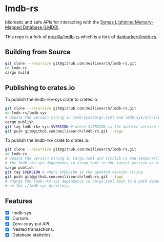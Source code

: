 # lmdb-rs

Idiomatic and safe APIs for interacting with the
[Symas Lightning Memory-Mapped Database (LMDB)](http://symas.com/mdb/).

This repo is a fork of [mozilla/lmdb-rs](https://github.com/mozilla/lmdb-rs)
which is a fork of [danburkert/lmdb-rs](https://github.com/danburkert/lmdb-rs).

## Building from Source

```bash
git clone --recursive git@github.com:meilisearch/lmdb-rs.git
cd lmdb-rs
cargo build
```

## Publishing to crates.io

To publish the lmdb-rkv-sys crate to crates.io:

```bash
git clone --recursive git@github.com:meilisearch/lmdb-rs.git
cd lmdb-rs/lmdb-sys
# Update the version string in lmdb-sys/Cargo.toml and lmdb-sys/src/lib.rs.
cargo publish
git tag lmdb-rkv-sys-$VERSION # where $VERSION is the updated version string
git push git@github.com:meilisearch/lmdb-rs.git --tags
```

To publish the lmdb-rkv crate to crates.io:

```bash
git clone --recursive git@github.com:meilisearch/lmdb-rs.git
cd lmdb-rs
# Update the version string in Cargo.toml and src/lib.rs and temporarily change
# the lmdb-rkv-sys dependency in Cargo.toml to the latest version on crates.io.
cargo publish
git tag $VERSION # where $VERSION is the updated version string
git push git@github.com:meilisearch/lmdb-rs.git --tags
# Change the lmdb-rkv-sys dependency in Cargo.toml back to a path dependency
# on the ./lmdb-sys directory.
```

## Features

* [x] lmdb-sys.
* [x] Cursors.
* [x] Zero-copy put API.
* [x] Nested transactions.
* [x] Database statistics.
